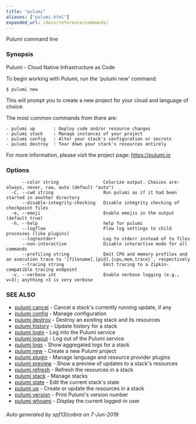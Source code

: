 ```yaml
---
title: "pulumi"
aliases: ["pulumi.html"]
expanded_url: /docs/reference/commands/
---
```




Pulumi command line

### Synopsis

Pulumi - Cloud Native Infrastructure as Code

To begin working with Pulumi, run the 'pulumi new' command:

    $ pulumi new

This will prompt you to create a new project for your cloud and language of choice.

The most common commands from there are:

    - pulumi up       : Deploy code and/or resource changes
    - pulumi stack    : Manage instances of your project
    - pulumi config   : Alter your stack's configuration or secrets
    - pulumi destroy  : Tear down your stack's resources entirely

For more information, please visit the project page: https://pulumi.io

### Options

```
      --color string                 Colorize output. Choices are: always, never, raw, auto (default "auto")
  -C, --cwd string                   Run pulumi as if it had been started in another directory
      --disable-integrity-checking   Disable integrity checking of checkpoint files
  -e, --emoji                        Enable emojis in the output (default true)
  -h, --help                         help for pulumi
      --logflow                      Flow log settings to child processes (like plugins)
      --logtostderr                  Log to stderr instead of to files
      --non-interactive              Disable interactive mode for all commands
      --profiling string             Emit CPU and memory profiles and an execution trace to '[filename].[pid].{cpu,mem,trace}', respectively
      --tracing string               Emit tracing to a Zipkin-compatible tracing endpoint
  -v, --verbose int                  Enable verbose logging (e.g., v=3); anything >3 is very verbose
```

### SEE ALSO

* [pulumi cancel](/reference/cli/pulumi_cancel/)	 - Cancel a stack's currently running update, if any
* [pulumi config](/reference/cli/pulumi_config/)	 - Manage configuration
* [pulumi destroy](/reference/cli/pulumi_destroy/)	 - Destroy an existing stack and its resources
* [pulumi history](/reference/cli/pulumi_history/)	 - Update history for a stack
* [pulumi login](/reference/cli/pulumi_login/)	 - Log into the Pulumi service
* [pulumi logout](/reference/cli/pulumi_logout/)	 - Log out of the Pulumi service
* [pulumi logs](/reference/cli/pulumi_logs/)	 - Show aggregated logs for a stack
* [pulumi new](/reference/cli/pulumi_new/)	 - Create a new Pulumi project
* [pulumi plugin](/reference/cli/pulumi_plugin/)	 - Manage language and resource provider plugins
* [pulumi preview](/reference/cli/pulumi_preview/)	 - Show a preview of updates to a stack's resources
* [pulumi refresh](/reference/cli/pulumi_refresh/)	 - Refresh the resources in a stack
* [pulumi stack](/reference/cli/pulumi_stack/)	 - Manage stacks
* [pulumi state](/reference/cli/pulumi_state/)	 - Edit the current stack's state
* [pulumi up](/reference/cli/pulumi_up/)	 - Create or update the resources in a stack
* [pulumi version](/reference/cli/pulumi_version/)	 - Print Pulumi's version number
* [pulumi whoami](/reference/cli/pulumi_whoami/)	 - Display the current logged-in user

###### Auto generated by spf13/cobra on 7-Jun-2019
